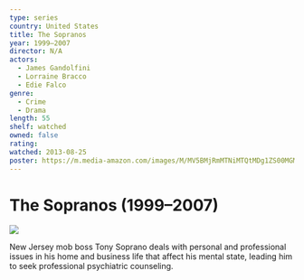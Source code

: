 ```yaml
---
type: series
country: United States
title: The Sopranos
year: 1999–2007
director: N/A
actors:
  - James Gandolfini
  - Lorraine Bracco
  - Edie Falco
genre:
  - Crime
  - Drama
length: 55
shelf: watched
owned: false
rating:
watched: 2013-08-25
poster: https://m.media-amazon.com/images/M/MV5BMjRmMTNiMTQtMDg1ZS00MGM1LWE1MGUtYjEzMGFjNWUzOWRkXkEyXkFqcGc@._V1_SX300.jpg
---
```


# The Sopranos (1999–2007)

![](https://m.media-amazon.com/images/M/MV5BMjRmMTNiMTQtMDg1ZS00MGM1LWE1MGUtYjEzMGFjNWUzOWRkXkEyXkFqcGc@._V1_SX300.jpg)

New Jersey mob boss Tony Soprano deals with personal and professional issues in his home and business life that affect his mental state, leading him to seek professional psychiatric counseling.